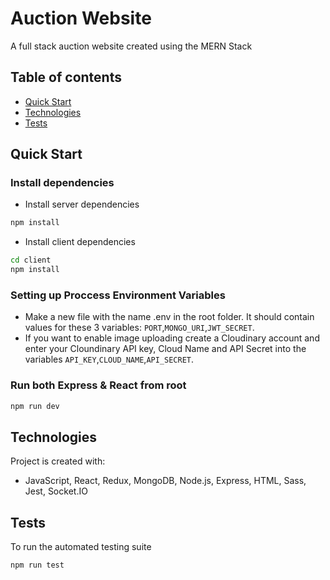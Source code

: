 # Auction Website

A full stack auction website created using the MERN Stack

## Table of contents

- [Quick Start](#quick-start)
- [Technologies](#technologies)
- [Tests](#tests)

## Quick Start

### Install dependencies

- Install server dependencies

```bash
npm install
```

- Install client dependencies

```bash
cd client
npm install
```

### Setting up Proccess Environment Variables

- Make a new file with the name .env in the root folder. It should contain values for these 3 variables: `PORT`,`MONGO_URI`,`JWT_SECRET`.
- If you want to enable image uploading create a Cloudinary account and enter your Cloundinary API key, Cloud Name and API Secret into the variables `API_KEY`,`CLOUD_NAME`,`API_SECRET`.

### Run both Express & React from root

```bash
npm run dev
```

## Technologies

Project is created with:

- JavaScript, React, Redux, MongoDB, Node.js, Express, HTML, Sass, Jest, Socket.IO

## Tests

To run the automated testing suite

```bash
npm run test
```
